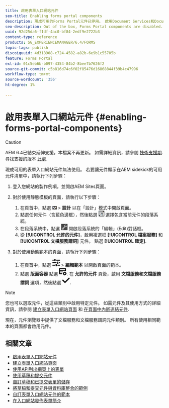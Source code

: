 ```yaml
---
title: 啟用表單入口網站元件
seo-title: Enabling forms portal components
description: 現成可用的Forms Portal元件已停用。 啟用Document Services和Document Services述詞群組，以啟用Forms Portal元件。
seo-description: Out of the box, Forms Portal components are disabled. Enable Document Services and Document Services Predicates groups to enable Forms Portal components.
uuid: 92d25da6-f1df-4ac0-bf84-2edf9e2722b3
content-type: reference
products: SG_EXPERIENCEMANAGER/6.4/FORMS
topic-tags: publish
discoiquuid: 4d318908-c724-4582-a82b-6e9b1c55705b
feature: Forms Portal
exl-id: 01c5eb6b-b097-4354-84b2-8bee7b7626f2
source-git-commit: c5b816d74c6f02f85476d16868844f39b4c47996
workflow-type: tm+mt
source-wordcount: '356'
ht-degree: 1%

---
```


# 啟用表單入口網站元件 {#enabling-forms-portal-components}

>[!CAUTION]
>
>AEM 6.4已結束延伸支援，本檔案不再更新。 如需詳細資訊，請參閱 [技術支援期](https://helpx.adobe.com//tw/support/programs/eol-matrix.html). 尋找支援的版本 [此處](https://experienceleague.adobe.com/docs/).

現成可用的表單入口網站元件無法使用。 若要讓元件顯示在AEM sidekick的可用元件清單中，請執行下列步驟：

1. 登入您網站的製作例項，並開啟AEM Sites頁面。

1. 對於使用靜態模板的頁面，請執行以下步驟：

   1. 在頁首中，點選 ![畫布下拉式清單](assets/canvas-drop-down.png) > **設計** 以在「設計」模式中開啟頁面。
   1. 點選任何元件（含藍色邊框），然後點選 ![欄位層級](assets/field-level.png) 選擇包含當前元件的段落系統。
   1. 在段落系統中，點選 ![settings_icon](assets/settings_icon.png) 開啟段落系統的「編輯」(Edit)對話框。
   1. 從 **[!UICONTROL 允許的元件]**，啟用複選框 **[!UICONTROL 檔案服務]** 和 **[!UICONTROL 文檔服務謂詞]** 元件。 點選 **[!UICONTROL 確定]**.

1. 對於使用動態範本的頁面，請執行下列步驟：

   1. 在頁首中，點選 ![屬性](assets/properties.png) > **編輯範本** 以開啟頁面的範本。
   1. 點選 **版面容器** 點選 ![FeedManagement](assets/FeedManagement.png). 在 **允許的元件** 頁簽，啟用 **文檔服務和文檔服務謂詞** 選項，然後點選 ![aem_6_3_forms_save](assets/aem_6_3_forms_save.png).

>[!NOTE]
>
>您也可以選取元件，從這些類別中啟用特定元件。 如需元件及其使用方式的詳細資訊，請參閱 [建立表單入口網站頁面](/help/forms/using/creating-form-portal-page.md) 和 [在頁面中內嵌連結元件](/help/forms/using/embedding-link-component-page.md).

現在，元件瀏覽器中提供了文檔服務和文檔服務謂詞元件類別。 所有使用相同範本的頁面都會啟用元件。

## 相關文章

* [啟用表單入口網站元件](/help/forms/using/enabling-forms-portal-components.md)
* [建立表單入口網站頁面](/help/forms/using/creating-form-portal-page.md)
* [使用API列出網頁上的表單](/help/forms/using/listing-forms-webpage-using-apis.md)
* [使用草稿和提交元件](/help/forms/using/draft-submission-component.md)
* [自訂草稿和已提交表單的儲存](/help/forms/using/draft-submission-component.md)
* [將草稿和提交元件與資料庫整合的範例](/help/forms/using/integrate-draft-submission-database.md)
* [自訂表單入口網站元件的範本](/help/forms/using/customizing-templates-forms-portal-components.md)
* [在入口網站發佈表單簡介](/help/forms/using/introduction-publishing-forms.md)

